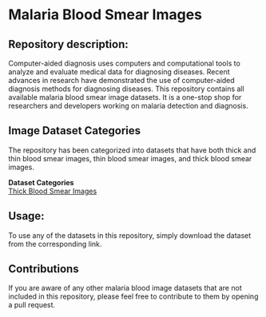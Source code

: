 # Malaria Blood Smear Images


## **Repository description:**

Computer-aided diagnosis uses computers and computational tools to analyze and evaluate medical data for diagnosing diseases. Recent advances in research have demonstrated the use of computer-aided diagnosis methods for diagnosing diseases. This repository contains all available malaria blood smear image datasets. It is a one-stop shop for researchers and developers working on malaria detection and diagnosis.

## **Image Dataset Categories**
The repository has been categorized into datasets that have both thick and thin blood smear images, thin blood smear images, and thick blood smear images. 

**Dataset Categories**   
[Thick Blood Smear Images](https://github.com/ItunuIsewon/Malaria_Blood_Smear_Images/blob/main/Thick%20%26%20Thin%20Blood%20Smear%20Images/README.html)


## **Usage:**

To use any of the datasets in this repository, simply download the dataset from the corresponding link.


## **Contributions** 
If you are aware of any other malaria blood image datasets that are not included in this repository, please feel free to contribute to them by opening a pull request.
